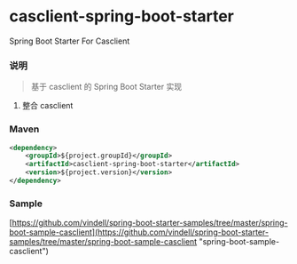 # casclient-spring-boot-starter
Spring Boot Starter For Casclient

### 说明


 > 基于 casclient 的 Spring Boot Starter 实现

1. 整合 casclient

### Maven

``` xml
<dependency>
	<groupId>${project.groupId}</groupId>
	<artifactId>casclient-spring-boot-starter</artifactId>
	<version>${project.version}</version>
</dependency>
```

### Sample

[https://github.com/vindell/spring-boot-starter-samples/tree/master/spring-boot-sample-casclient](https://github.com/vindell/spring-boot-starter-samples/tree/master/spring-boot-sample-casclient "spring-boot-sample-casclient")

